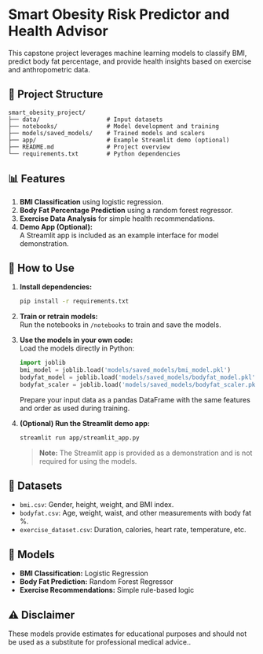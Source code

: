 # Smart Obesity Risk Predictor and Health Advisor

This capstone project leverages machine learning models to classify BMI, predict body fat percentage, and provide health insights based on exercise and anthropometric data.

## 📁 Project Structure
```
smart_obesity_project/
├── data/                   # Input datasets
├── notebooks/              # Model development and training
├── models/saved_models/    # Trained models and scalers
├── app/                    # Example Streamlit demo (optional)
├── README.md               # Project overview
└── requirements.txt        # Python dependencies
```

## 📊 Features
1. **BMI Classification** using logistic regression.
2. **Body Fat Percentage Prediction** using a random forest regressor.
3. **Exercise Data Analysis** for simple health recommendations.
4. **Demo App (Optional):**  
   A Streamlit app is included as an example interface for model demonstration.

## 🚀 How to Use

1. **Install dependencies:**
   ```bash
   pip install -r requirements.txt
   ```

2. **Train or retrain models:**  
   Run the notebooks in `/notebooks` to train and save the models.

3. **Use the models in your own code:**  
   Load the models directly in Python:
   ```python
   import joblib
   bmi_model = joblib.load('models/saved_models/bmi_model.pkl')
   bodyfat_model = joblib.load('models/saved_models/bodyfat_model.pkl')
   bodyfat_scaler = joblib.load('models/saved_models/bodyfat_scaler.pkl')
   ```
   Prepare your input data as a pandas DataFrame with the same features and order as used during training.

4. **(Optional) Run the Streamlit demo app:**
   ```bash
   streamlit run app/streamlit_app.py
   ```
   > **Note:** The Streamlit app is provided as a demonstration and is not required for using the models.

## 📂 Datasets
- `bmi.csv`: Gender, height, weight, and BMI index.
- `bodyfat.csv`: Age, weight, waist, and other measurements with body fat %.
- `exercise_dataset.csv`: Duration, calories, heart rate, temperature, etc.

## 🧠 Models
- **BMI Classification:** Logistic Regression
- **Body Fat Prediction:** Random Forest Regressor
- **Exercise Recommendations:** Simple rule-based logic

## ⚠️ Disclaimer

These models provide estimates for educational purposes and should not be used as a substitute for professional medical advice..